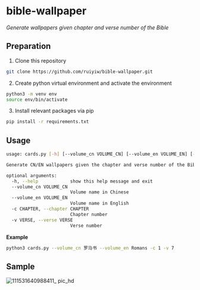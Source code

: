 # bible-wallpaper
_Generate wallpapers given chapter and verse number of the Bible_


## Preparation
1. Clone this repository
```bash
git clone https://github.com/ruiyiw/bible-wallpaper.git
```

2. Create python virtual environment and activate the environment
```bash
python3 -m venv env
source env/bin/activate
```

3. Install relevant packages via pip
```bash
pip install -r requirements.txt
```

## Usage
```bash
usage: cards.py [-h] [--volume_cn VOLUME_CN] [--volume_en VOLUME_EN] [-c CHAPTER] [-v VERSE]

Generate CN/EN wallpapers given the chapter and verse number of the Bible.

optional arguments:
  -h, --help            show this help message and exit
  --volume_cn VOLUME_CN
                        Volume name in Chinese
  --volume_en VOLUME_EN
                        Volume name in English
  -c CHAPTER, --chapter CHAPTER
                        Chapter number
  -v VERSE, --verse VERSE
                        Verse number
```
**Example**
```bash
python3 cards.py --volume_cn 罗马书 --volume_en Romans -c 1 -v 7
```

## Sample
![111531640988411_ pic_hd](https://user-images.githubusercontent.com/76935534/147840597-143608ce-e4e3-4080-9208-59472a182ff6.jpg)
